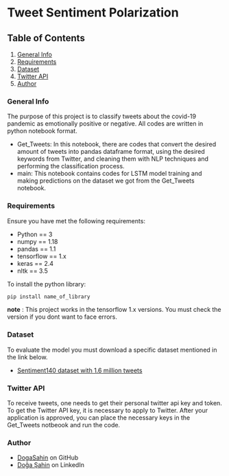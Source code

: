 # Tweet Sentiment Polarization

## Table of Contents

1. [General Info](#general-info)
2. [Requirements](#requirements)
3. [Dataset](#dataset)
4. [Twitter API](#twitter-api)
5. [Author](#author)

### General Info

The purpose of this project is to classify tweets about the covid-19 pandemic as emotionally positive or negative. All codes are written in python notebook format. 
- Get_Tweets: In this notebook, there are codes that convert the desired amount of tweets into pandas dataframe format, using the desired keywords from Twitter, and cleaning them with NLP techniques and performing the classification process.
- main: This notebook contains codes for LSTM model training and making predictions on the dataset we got from the Get_Tweets notebook.

### Requirements

Ensure you have met the following requirements:
- Python == 3
- numpy == 1.18
- pandas == 1.1
- tensorflow == 1.x
- keras == 2.4
- nltk == 3.5

To install the python library:
```bash
pip install name_of_library
```

**note** : This project works in the tensorflow 1.x versions. You must check the version if you dont want to face errors.

### Dataset
To evaluate the model you must download a specific dataset mentioned in the link below.
- [Sentiment140 dataset with 1.6 million tweets](https://www.kaggle.com/kazanova/sentiment140)

### Twitter API

To receive tweets, one needs to get their personal twitter api key and token. To get the Twitter API key, it is necessary to apply to Twitter. After your application is approved, you can place the necessary keys in the Get_Tweets notbeook and run the code.

### Author

- [DogaSahin](https://github.com/DogaSahin) on GitHub
- [Doğa Şahin](https://www.linkedin.com/in/do%C4%9Fa-%C5%9Fahin/) on LinkedIn
